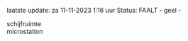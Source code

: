 laatste update: 
za 11-11-2023  1:16   uur 
Status: FAALT - geel - 
<div class="service Y">schijfruimte</div><div class="service Y">microstation</div>